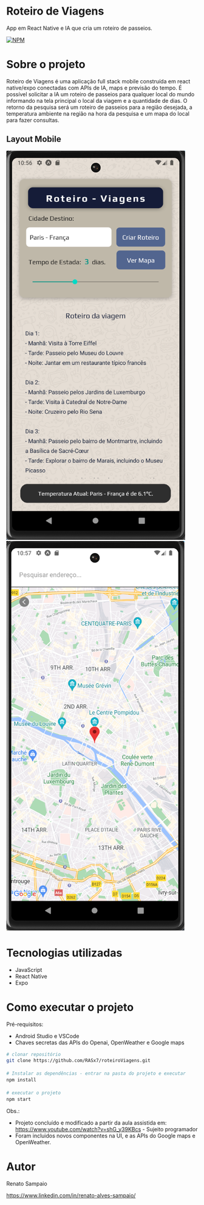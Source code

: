 # Roteiro de Viagens
App em React Native e IA que cria um roteiro de passeios.

[![NPM](https://img.shields.io/npm/l/react)](https://github.com/devsuperior/sds1-wmazoni/blob/master/LICENSE) 

# Sobre o projeto

Roteiro de Viagens é uma aplicação full stack mobile construída em react native/expo conectadas com APIs de IA, maps e previsão do tempo.
É possível solicitar a IA um roteiro de passeios para qualquer local do mundo informando na tela principal o local da viagem e a quantidade de dias.
O retorno da pesquisa será um roteiro de passeios para a região desejada, a temperatura ambiente na região na hora da pesquisa e um mapa do local para fazer consultas.

## Layout Mobile
![Mobile 1](https://github.com/RASx7/assets/blob/main/Roteiro01.PNG)![Mobile 2](https://github.com/RASx7/assets/blob/main/Roteiro02.PNG)

# Tecnologias utilizadas
- JavaScript 
- React Native
- Expo
  
# Como executar o projeto

Pré-requisitos: 

- Android Studio e VSCode
- Chaves secretas das APIs do Openai, OpenWeather e Google maps


```bash
# clonar repositório
git clone https://github.com/RASx7/roteiroViagens.git

# Instalar as dependências - entrar na pasta do projeto e executar
npm install

# executar o projeto
npm start

```

Obs.: 
- Projeto concluído e modificado a partir da aula assistida em:
https://www.youtube.com/watch?v=shG_y39KBcs - 
Sujeito programador
- Foram incluidos novos componentes na UI, e as APIs do Google maps e OpenWeather.

# Autor

Renato Sampaio

https://www.linkedin.com/in/renato-alves-sampaio/

